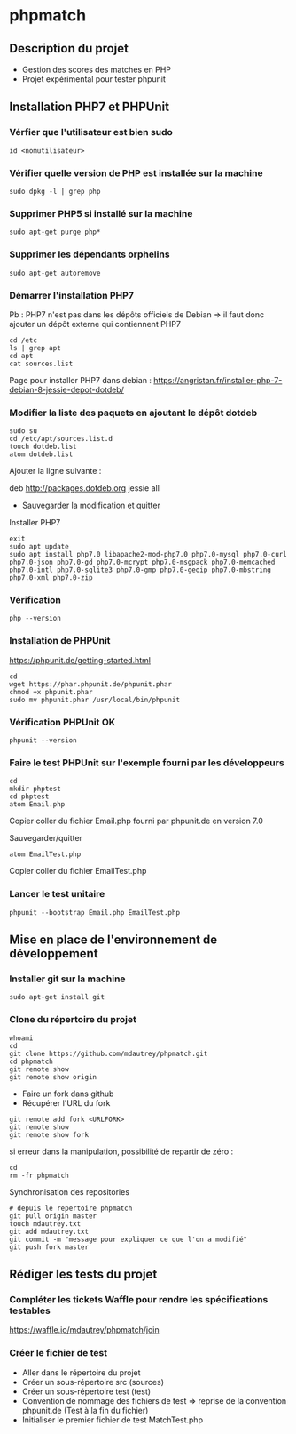 # phpmatch
## Description du projet
- Gestion des scores des matches en PHP
- Projet expérimental pour tester phpunit

## Installation PHP7 et PHPUnit
### Vérfier que l'utilisateur est bien sudo
```
id <nomutilisateur>
```

### Vérifier quelle version de PHP est installée sur la machine
```
sudo dpkg -l | grep php
```

### Supprimer PHP5 si installé sur la machine
```
sudo apt-get purge php*
```

### Supprimer les dépendants orphelins
```
sudo apt-get autoremove
```

### Démarrer l'installation PHP7
Pb : PHP7 n'est pas dans les dépôts officiels de Debian => il faut donc ajouter un dépôt externe qui contiennent PHP7

```
cd /etc
ls | grep apt
cd apt
cat sources.list
```

Page pour installer PHP7 dans debian : https://angristan.fr/installer-php-7-debian-8-jessie-depot-dotdeb/

### Modifier la liste des paquets en ajoutant le dépôt dotdeb
```
sudo su
cd /etc/apt/sources.list.d
touch dotdeb.list
atom dotdeb.list
```

Ajouter la ligne suivante :

deb http://packages.dotdeb.org jessie all

- Sauvegarder la modification et quitter

Installer PHP7

```
exit
sudo apt update
sudo apt install php7.0 libapache2-mod-php7.0 php7.0-mysql php7.0-curl php7.0-json php7.0-gd php7.0-mcrypt php7.0-msgpack php7.0-memcached php7.0-intl php7.0-sqlite3 php7.0-gmp php7.0-geoip php7.0-mbstring php7.0-xml php7.0-zip
```
### Vérification
```
php --version
```

### Installation de PHPUnit
https://phpunit.de/getting-started.html
```
cd
wget https://phar.phpunit.de/phpunit.phar
chmod +x phpunit.phar
sudo mv phpunit.phar /usr/local/bin/phpunit
```

### Vérification PHPUnit OK
```
phpunit --version
```

### Faire le test PHPUnit sur l'exemple fourni par les développeurs
```
cd
mkdir phptest
cd phptest
atom Email.php
```
Copier coller du fichier Email.php fourni par phpunit.de en version 7.0

Sauvegarder/quitter

```
atom EmailTest.php
```
Copier coller du fichier EmailTest.php


### Lancer le test unitaire
```
phpunit --bootstrap Email.php EmailTest.php
```

## Mise en place de l'environnement de développement
### Installer git sur la machine
```
sudo apt-get install git
```

### Clone du répertoire du projet
```
whoami
cd
git clone https://github.com/mdautrey/phpmatch.git
cd phpmatch
git remote show
git remote show origin
```
- Faire un fork dans github
- Récupérer l'URL du fork <URLFORK>

```
git remote add fork <URLFORK>
git remote show
git remote show fork
```

si erreur dans la manipulation, possibilité de repartir de zéro :
```
cd
rm -fr phpmatch
```

Synchronisation des repositories
```
# depuis le repertoire phpmatch
git pull origin master
touch mdautrey.txt
git add mdautrey.txt
git commit -m "message pour expliquer ce que l'on a modifié"
git push fork master
```
## Rédiger les tests du projet
### Compléter les tickets Waffle pour rendre les spécifications testables
https://waffle.io/mdautrey/phpmatch/join

### Créer le fichier de test
- Aller dans le répertoire du projet
- Créer un sous-répertoire src (sources)
- Créer un sous-répertoire test (test)
- Convention de nommage des fichiers de test => reprise de la convention phpunit.de (Test à la fin du fichier)
- Initialiser le premier fichier de test MatchTest.php

